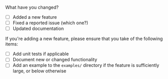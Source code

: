 What have you changed?

* [ ] Added a new feature
* [ ] Fixed a reported issue (which one?)
* [ ] Updated documentation

If you're adding a new feature, please ensure that you take of the following items:

* [ ] Add unit tests if applicable
* [ ] Document new or changed functionality
* [ ] Add an example to the `examples/` directory if the feature is sufficiently large, or below otherwise
